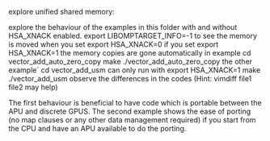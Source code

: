 explore unified shared memory:

explore the behaviour of the examples in this folder with and without HSA_XNACK enabled.
export LIBOMPTARGET_INFO=-1
to see the memory is moved when you set
export HSA_XNACK=0 
if you set 
export HSA_XNACK=1
the memory copies are gone automatically in example 
cd vector_add_auto_zero_copy 
make
./vector_add_auto_zero_copy
the other example´
cd vector_add_usm
can only run with 
export HSA_XNACK=1
make 
./vector_add_usm
observe the differences in the codes (Hint: vimdiff file1 file2 may help)

The first behaviour is beneficial to have code which is portable between the APU and discrete GPUS. The second example shows the ease of porting (no map clauses or any other data management required) if you start from the CPU and have an APU available to do the porting.
